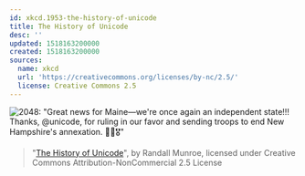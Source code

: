 ```yaml
---
id: xkcd.1953-the-history-of-unicode
title: The History of Unicode
desc: ''
updated: 1518163200000
created: 1518163200000
sources:
  name: xkcd
  url: 'https://creativecommons.org/licenses/by-nc/2.5/'
  license: Creative Commons 2.5
---
```

![2048: "Great news for Maine—we're once again an independent state!!! Thanks, @unicode, for ruling in our favor and sending troops to end New Hampshire's annexation. 🙏🚁🎖️"](https://imgs.xkcd.com/comics/the_history_of_unicode.png)
> "[The History of Unicode](https://xkcd.com/1953/)", by Randall Munroe, licensed under Creative Commons Attribution-NonCommercial 2.5 License
